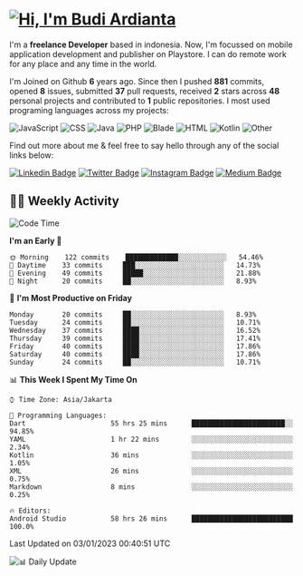 # [![Hi, I'm Budi Ardianta](https://readme-typing-svg.herokuapp.com?size=24&vCenter=true&lines=%F0%9F%91%8B+Hi%2C+I'm+Budi+Ardianta+;%F0%9F%92%BB+Android+And+Web+Developer+)](https://git.io/typing-svg)

I'm a **freelance Developer** based in indonesia. Now, I'm focussed on mobile application development and publisher on Playstore. I can do remote work for any place and any time in the world.

I'm Joined on Github **6** years ago. Since then I pushed **881** commits, opened **8** issues, submitted **37** pull requests, received **2** stars across **48** personal projects and contributed to **1** public repositories.
I most used programing languages across my projects:

![JavaScript](https://img.shields.io/badge/-JavaScript-%23f1e05a?style=flat&logo=JavaScript&logoColor=white)
![CSS](https://img.shields.io/badge/-CSS-%23563d7c?style=flat&logo=CSS&logoColor=white)
![Java](https://img.shields.io/badge/-Java-%23b07219?style=flat&logo=Java&logoColor=white)
![PHP](https://img.shields.io/badge/-PHP-%234F5D95?style=flat&logo=PHP&logoColor=white)
![Blade](https://img.shields.io/badge/-Blade-%23f7523f?style=flat&logo=Blade&logoColor=white)
![HTML](https://img.shields.io/badge/-HTML-%23e34c26?style=flat&logo=HTML&logoColor=white)
![Kotlin](https://img.shields.io/badge/-Kotlin-%23A97BFF?style=flat&logo=Kotlin&logoColor=white)
![Other](https://img.shields.io/badge/-Other-%23ededed?style=flat&logo=Other&logoColor=white)

Find out more about me & feel free to say hello through any of the social links below:

[![Linkedin Badge](https://img.shields.io/badge/-budiardianata-blue?style=flat&logo=Linkedin&logoColor=white&link=https://www.linkedin.com/in/budiardianata/)](https://www.linkedin.com/in/budiardianata/)
[![Twitter Badge](https://img.shields.io/badge/-budiardianata-%231DA1F2.svg?style=flat&logo=twitter&logoColor=white&link=https://www.twitter.com/budiardianata)](https://www.linkedin.com/in/budiardianata/)
[![Instagram Badge](https://img.shields.io/badge/-budiardianata-purple?style=flat&logo=instagram&logoColor=white&link=https://instagram.com/budiardianata/)](https://instagram.com/budiardianata)
[![Medium Badge](https://img.shields.io/badge/-@budiardianata-%2312100E.svg?style=flat&logo=Medium&logoColor=white&link=https://medium.com/@budiardianata/)](https://medium.com/@budiardianata)

## 👨‍💻 Weekly Activity
<!--START_SECTION:waka-->
![Code Time](http://img.shields.io/badge/Code%20Time-1%2C380%20hrs%2021%20mins-blue)

**I'm an Early 🐤** 

```text
🌞 Morning    122 commits    █████████████░░░░░░░░░░░░   54.46% 
🌆 Daytime    33 commits     ███░░░░░░░░░░░░░░░░░░░░░░   14.73% 
🌃 Evening    49 commits     █████░░░░░░░░░░░░░░░░░░░░   21.88% 
🌙 Night      20 commits     ██░░░░░░░░░░░░░░░░░░░░░░░   8.93%

```
📅 **I'm Most Productive on Friday** 

```text
Monday       20 commits     ██░░░░░░░░░░░░░░░░░░░░░░░   8.93% 
Tuesday      24 commits     ██░░░░░░░░░░░░░░░░░░░░░░░   10.71% 
Wednesday    37 commits     ████░░░░░░░░░░░░░░░░░░░░░   16.52% 
Thursday     39 commits     ████░░░░░░░░░░░░░░░░░░░░░   17.41% 
Friday       40 commits     ████░░░░░░░░░░░░░░░░░░░░░   17.86% 
Saturday     40 commits     ████░░░░░░░░░░░░░░░░░░░░░   17.86% 
Sunday       24 commits     ██░░░░░░░░░░░░░░░░░░░░░░░   10.71%

```


📊 **This Week I Spent My Time On** 

```text
⌚︎ Time Zone: Asia/Jakarta

💬 Programming Languages: 
Dart                     55 hrs 25 mins      ███████████████████████░░   94.85% 
YAML                     1 hr 22 mins        ░░░░░░░░░░░░░░░░░░░░░░░░░   2.34% 
Kotlin                   36 mins             ░░░░░░░░░░░░░░░░░░░░░░░░░   1.05% 
XML                      26 mins             ░░░░░░░░░░░░░░░░░░░░░░░░░   0.75% 
Markdown                 8 mins              ░░░░░░░░░░░░░░░░░░░░░░░░░   0.25%

🔥 Editors: 
Android Studio           58 hrs 26 mins      █████████████████████████   100.0%

```


 Last Updated on 03/01/2023 00:40:51 UTC
<!--END_SECTION:waka-->

![📊 Daily Update](https://github.com/budiardianata/budiardianata/actions/workflows/update-activity.yml/badge.svg)
